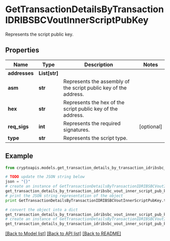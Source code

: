 # GetTransactionDetailsByTransactionIDRIBSBCVoutInnerScriptPubKey

Represents the script public key.

## Properties
Name | Type | Description | Notes
------------ | ------------- | ------------- | -------------
**addresses** | **List[str]** |  | 
**asm** | **str** | Represents the assembly of the script public key of the address. | 
**hex** | **str** | Represents the hex of the script public key of the address. | 
**req_sigs** | **int** | Represents the required signatures. | [optional] 
**type** | **str** | Represents the script type. | 

## Example

```python
from cryptoapis.models.get_transaction_details_by_transaction_idribsbc_vout_inner_script_pub_key import GetTransactionDetailsByTransactionIDRIBSBCVoutInnerScriptPubKey

# TODO update the JSON string below
json = "{}"
# create an instance of GetTransactionDetailsByTransactionIDRIBSBCVoutInnerScriptPubKey from a JSON string
get_transaction_details_by_transaction_idribsbc_vout_inner_script_pub_key_instance = GetTransactionDetailsByTransactionIDRIBSBCVoutInnerScriptPubKey.from_json(json)
# print the JSON string representation of the object
print GetTransactionDetailsByTransactionIDRIBSBCVoutInnerScriptPubKey.to_json()

# convert the object into a dict
get_transaction_details_by_transaction_idribsbc_vout_inner_script_pub_key_dict = get_transaction_details_by_transaction_idribsbc_vout_inner_script_pub_key_instance.to_dict()
# create an instance of GetTransactionDetailsByTransactionIDRIBSBCVoutInnerScriptPubKey from a dict
get_transaction_details_by_transaction_idribsbc_vout_inner_script_pub_key_form_dict = get_transaction_details_by_transaction_idribsbc_vout_inner_script_pub_key.from_dict(get_transaction_details_by_transaction_idribsbc_vout_inner_script_pub_key_dict)
```
[[Back to Model list]](../README.md#documentation-for-models) [[Back to API list]](../README.md#documentation-for-api-endpoints) [[Back to README]](../README.md)


